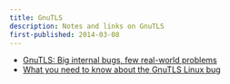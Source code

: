 ```yaml
---
title: GnuTLS
description: Notes and links on GnuTLS
first-published: 2014-03-08
---
```


*   [GnuTLS: Big internal bugs, few real-world problems](http://www.zdnet.com/gnutls-big-internal-bugs-few-real-world-problems-7000027041/)
*   [What you need to know about the GnuTLS Linux bug](http://www.pcworld.com/article/2105145/what-you-need-to-know-about-the-gnutls-linux-bug.html)
